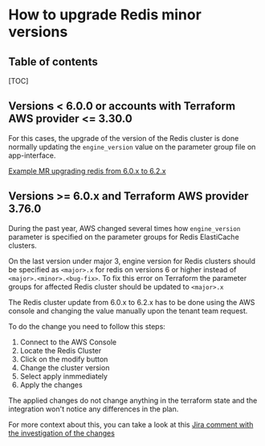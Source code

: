 # How to upgrade Redis minor versions

## Table of contents

[TOC]

## Versions < 6.0.0 or accounts with Terraform AWS provider <= 3.30.0

For this cases, the upgrade of the version of the Redis cluster is done normally updating the `engine_version` value on the parameter group file on app-interface.

[Example MR upgrading redis from 6.0.x to 6.2.x](https://gitlab.cee.redhat.com/service/app-interface/-/merge_requests/39929/diffs)

## Versions >= 6.0.x and Terraform AWS provider 3.76.0

During the past year, AWS changed several times how `engine_version` parameter is specified on the parameter groups for Redis ElastiCache clusters.

On the last version under major 3, engine version for Redis clusters should be specified as `<major>.x` for redis on versions 6 or higher instead of `<major>.<minor>.<bug-fix>`. To fix this error on Terraform the parameter groups for affected Redis cluster should be updated to `<major>.x`

The Redis cluster update from 6.0.x to 6.2.x has to be done using the AWS console and changing the value manually upon the tenant team request.

To do the change you need to follow this steps:

1. Connect to the AWS Console
1. Locate the Redis Cluster
1. Click on the modify button
1. Change the cluster version
1. Select apply inmmediately
1. Apply the changes

The applied changes do not change anything in the terraform state and the integration won't notice any differences in the plan.

For more context about this, you can take a look at this [Jira comment with the investigation of the changes](https://issues.redhat.com/browse/APPSRE-3598?focusedCommentId=20329131&page=com.atlassian.jira.plugin.system.issuetabpanels%3Acomment-tabpanel#comment-20329131)



